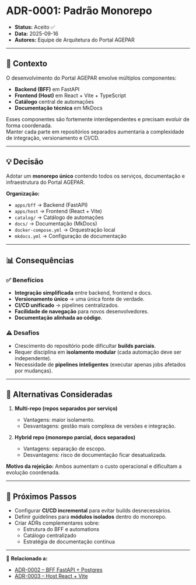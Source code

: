# ADR-0001: Padrão Monorepo

- **Status:** Aceito ✅  
- **Data:** 2025-09-16  
- **Autores:** Equipe de Arquitetura do Portal AGEPAR  

---

## 🎯 Contexto

O desenvolvimento do Portal AGEPAR envolve múltiplos componentes:  
- **Backend (BFF)** em FastAPI  
- **Frontend (Host)** em React + Vite + TypeScript  
- **Catálogo** central de automações  
- **Documentação técnica** em MkDocs  

Esses componentes são fortemente interdependentes e precisam evoluir de forma coordenada.  
Manter cada parte em repositórios separados aumentaria a complexidade de integração, versionamento e CI/CD.  

---

## 💡 Decisão

Adotar um **monorepo único** contendo todos os serviços, documentação e infraestrutura do Portal AGEPAR.  

**Organização:**
- `apps/bff` → Backend (FastAPI)  
- `apps/host` → Frontend (React + Vite)  
- `catalog/` → Catálogo de automações  
- `docs/` → Documentação (MkDocs)  
- `docker-compose.yml` → Orquestração local  
- `mkdocs.yml` → Configuração de documentação  

---

## 📊 Consequências

### ✅ Benefícios
- **Integração simplificada** entre backend, frontend e docs.  
- **Versionamento único** → uma única fonte de verdade.  
- **CI/CD unificado** → pipelines centralizados.  
- **Facilidade de navegação** para novos desenvolvedores.  
- **Documentação alinhada ao código**.  

### ⚠️ Desafios
- Crescimento do repositório pode dificultar **builds parciais**.  
- Requer disciplina em **isolamento modular** (cada automação deve ser independente).  
- Necessidade de **pipelines inteligentes** (executar apenas jobs afetados por mudanças).  

---

## 🔄 Alternativas Consideradas

1. **Multi-repo (repos separados por serviço)**  
   - Vantagens: maior isolamento.  
   - Desvantagens: gestão mais complexa de versões e integração.  

2. **Hybrid repo (monorepo parcial, docs separados)**  
   - Vantagens: separação de escopo.  
   - Desvantagens: risco de documentação ficar desatualizada.  

**Motivo da rejeição:** Ambos aumentam o custo operacional e dificultam a evolução coordenada.  

---

## 📌 Próximos Passos

- Configurar **CI/CD incremental** para evitar builds desnecessários.  
- Definir guidelines para **módulos isolados** dentro do monorepo.  
- Criar ADRs complementares sobre:
  - Estrutura do BFF e automations  
  - Catálogo centralizado  
  - Estratégia de documentação contínua  

---

🔗 **Relacionado a:**  
- [ADR-0002 – BFF FastAPI + Postgres](adr-0002-bff-fastapi-postgres.md)  
- [ADR-0003 – Host React + Vite](adr-0003-host-react-vite.md)  
